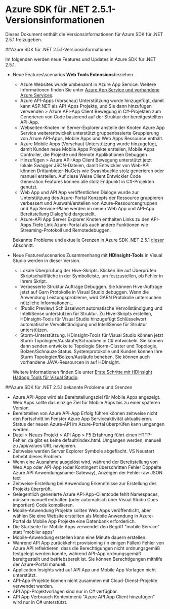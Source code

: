 <properties 
   pageTitle="Azure SDK für .NET 2.5.1-Versionsinformationen" 
   description="Azure SDK für .NET 2.5.1-Versionsinformationen" 
   services="app-service" 
   documentationCenter=".net,nodejs,java" 
   authors="Juliako" 
   manager="erikre" 
   editor=""/>

<tags
   ms.service="app-service"
   ms.devlang="multiple"
   ms.topic="article"
   ms.tgt_pltfrm="na"
   ms.workload="integration" 
   ms.date="10/10/2016"
   ms.author="juliako"/>


# <a name="azure-sdk-for-net-251-release-notes"></a>Azure SDK für .NET 2.5.1-Versionsinformationen

Dieses Dokument enthält die Versionsinformationen für Azure SDK für .NET 2.5.1 freizugeben. 

##<a name="azure-sdk-for-net-251-release-notes"></a>Azure SDK für .NET 2.5.1-Versionsinformationen

Im folgenden werden neue Features und Updates in Azure SDK für .NET 2.5.1.

- Neue Features\scenarios **Web Tools Extensions**beziehen. 

    - Azure Websites wurde umbenannt in Azure App Service. Weitere Informationen finden Sie unter [Azure App Service und vorhandene Azure Services](app-service-changes-existing-services.md).
    - Azure API-Apps (Vorschau) Unterstützung wurde hinzugefügt, damit kann ASP.NET als API-Apps Projekte, und Sie dann hinzufügen verwenden > Azure API-App Client Bewegung in C#-Projekten zum Generieren von Code basierend auf der Struktur der bereitgestellten API-App. 
    - Webseiten-Knoten im Server-Explorer anstelle der Knoten Azure App Service weiterentwickelt unterstützt gruppenbasierte Gruppierung von Azure API-Apps, Mobile Apps und Web Apps Ressource enthält.
    - Azure Mobile Apps (Vorschau) Unterstützung wurde hinzugefügt, damit Kunden neue Mobile Apps Projekte erstellen, Mobile Apps Controller, die Projekte und Remote Applikationen Debuggen
    - Hinzufügen > Azure API-App Client Bewegung unterstützt jetzt lokale Swagger JSON-Dateien, damit Entwickler von Web-API können Drittanbieter-NuGets wie Swashbuckle stolz generieren oder manuell erstellen. Auf diese Weise Client Entwickler Code Generation Features können alle stolz Endpunkt in C#-Projekten genutzt. 
    - Web App und API App veröffentlichen Dialoge wurde zur Unterstützung des Azure-Portal Konzepts der Ressource gruppieren verbessert und Auswahl/erstellen von Azure-Ressourcengruppen und App Service-Pläne werden im neuen Web App und API-App Bereitstellung Dialogfeld dargestellt. 
    - Azure-API App Server Explorer Knoten enthalten Links zu den API-Apps Tiefe Link Azure-Portal als auch andere Funktionen wie Streaming-Protokoll und Remotedebuggen.

    Bekannte Probleme und aktuelle Grenzen in Azure SDK .NET 2.5.1 [dieser](app-service-release-notes.md#known_issues_2_5_1) Abschnitt.


- Neue Features\scenarios Zusammenhang mit **HDInsight-Tools** in Visual Studio werden in dieser Version. 
    - Lokale Überprüfung der Hive-Skripts. Klicken Sie auf Überprüfen Skriptschaltfläche in der Symbolleiste, um festzustellen, ob Fehler in Ihrem Skript. 
    - Verbesserte Struktur Aufträge Debuggen. Sie können Hive-Aufträge jetzt auf Garn Protokolle in Visual Studio debuggen. Wenn die Anwendung Leistungsprobleme, wird GARN Protokolle untersuchen nützliche Informationen...
    - (Public Preview) Schlüsselwort automatische Vervollständigung und IntelliSense unterstützen für Struktur. Zu Hive-Skripts erstellen, HDInsight-Tools für Visual Studio hinzugefügt Schlüsselwort automatische Vervollständigung und IntelliSense für Struktur unterstützen.
    - Storm-Unterstützung. HDInsight-Tools für Visual Studio können jetzt Sturm Topologien/Ausläufe/Schrauben in C# entwickeln. Sie können dann senden entwickelte Topologie Storm-Cluster und Topologie, Bolzen/Schnauze Status. Systemprotokolle und Kunden können Ihre Sturm Topologien/Bolzen/Ausläufe beheben. Sie können auch vorhandene JAVA-Ressourcen in auf HDInsight.
    
    Weitere Informationen finden Sie unter [Erste Schritte mit HDInsight Hadoop Tools für Visual Studio](hdinsight-hadoop-visual-studio-tools-get-started.md).



##<a id="known_issues_2_5_1"></a>Azure SDK für .NET 2.5.1 bekannte Probleme und Grenzen

- Azure API-Apps wird als Bereitstellungsziel für Mobile Apps angezeigt. Web Apps sollte das einzige Ziel für Mobile Apps bis zu einer späteren Version. 
- Bereitstellen von Azure API-App Erfolg führen können zeitweise nicht den Fortschritt im Fenster Azure App Serviceaktivität aktualisieren. Status der neuen Azure-API im Azure-Portal überprüfen kann umgangen werden. 
- Datei > Neues Projekt > API App > F5 Erfahrung führt einen HTTP-Fehler, da gibt es keine default/index.html. Umgangen werden, manuell zu /api/values URL navigieren. 
- Zeitweise werden Server Explorer Symbole abgeflacht. VS Neustart behebt dieses Problem. 
- Wenn eine Ausnahme ausgelöst wird, während der Bereitstellung von Web App oder API-App (oder Kontingent überschritten Fehler Doppelte Azure API Anwendungsname-Gateway), Anzeigen der Fehler raw JSON text 
- Zeitweise-Erstellung bei Anwendung Erkenntnisse zur Erstellung des Projekts überprüft.
- Gelegentlich generierte Azure API-App-Clientcode fehlt Namespaces, müssen manuell enthalten (oder automatisch über Visual Studio Cues importiert) Code kompilieren. 
- Mobile-Anwendung Projekte sollten Web Apps veröffentlicht, aber wählen Sie eine Website erstellten als Mobile Anwendung in Azure-Portal da Mobile App Projekte eine Datenbank erforderlich. 
- Die Startseite für Mobile Apps verwendet den Begriff "mobile Service" statt "mobiler apps" 
- Mobile-Anwendung erstellen kann eine Minute dauern erstellen. 
- Während API App zurückkehrt provisioning (in einigen Fällen) Fehler von Azure API reflektieren, dass die Berechtigungen nicht ordnungsgemäß festgelegt werden konnte, während API-App ordnungsgemäß bereitgestellt und betriebsbereit ist. Sie können Berechtigungen mithilfe der Azure-Portal manuell.
- Application Insights wird auf API App und Mobile App Vorlagen nicht unterstützt.
- API-App-Projekte können nicht zusammen mit Cloud-Dienst-Projekte verwendet werden.
- API App-Projektvorlagen sind nur in C# verfügbar.
- API App Verbrauch Kontextmenü "Azure API App Client hinzufügen" wird nur in C# unterstützt.

 
